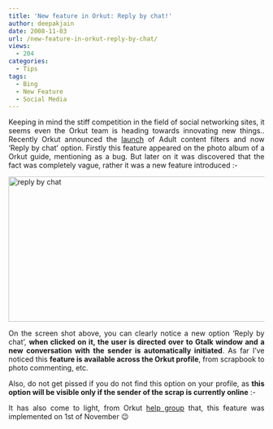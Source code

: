 ```yaml
---
title: 'New feature in Orkut: Reply by chat!'
author: deepakjain
date: 2008-11-03
url: /new-feature-in-orkut-reply-by-chat/
views:
  - 204
categories:
  - Tips
tags:
  - Bing
  - New Feature
  - Social Media
---
```

<p align="justify">
  Keeping in mind the stiff competition in the field of social networking sites, it seems even the Orkut team is heading towards innovating new things.. Recently Orkut announced the <a href="http://en.blog.orkut.com/2008/10/keeping-orkut-beautiful.html" onclick="_gaq.push(['_trackEvent', 'outbound-article', 'http://en.blog.orkut.com/2008/10/keeping-orkut-beautiful.html', 'launch']);" >launch</a> of Adult content filters and now &#8216;Reply by chat&#8217; option. Firstly this feature appeared on the photo album of a Orkut guide, mentioning as a bug. But later on it was discovered that the fact was completely vague, rather it was a new feature introduced <img src="http://devilsworkshop.org/wp-includes/images/smilies/simple-smile.png" alt=":-)" class="wp-smiley" style="height: 1em; max-height: 1em;" />
</p>

<p align="justify">
  <img class="wp-image-51182" style="border-right: 0px;border-top: 0px;border-left: 0px;border-bottom: 0px" src="http://cdn.devilsworkshop.org/files/2008/11/reply-by-chat.jpg" border="0" alt="reply by chat" width="714" height="286" />
</p>

<p align="justify">
  On the screen shot above, you can clearly notice a new option &#8216;Reply by chat&#8217;, <strong>when clicked on it, the user is directed over to Gtalk window and a new conversation with the sender is automatically initiated</strong>. As far I&#8217;ve noticed this <strong>feature is available across the Orkut profile</strong>, from scrapbook to photo commenting, etc.
</p>

<p align="justify">
  Also, do not get pissed if you do not find this option on your profile, as <strong>this option will be visible only if the sender of the scrap is currently online</strong> <img src="http://devilsworkshop.org/wp-includes/images/smilies/simple-smile.png" alt=":-)" class="wp-smiley" style="height: 1em; max-height: 1em;" />
</p>

<p align="justify">
  It has also come to light, from Orkut <a href="http://http://groups.google.com/group/orkut-help-profiles/browse_thread/thread/304d003c8482916b/4c769ff80225c84c?lnk=raot&pli=1" onclick="_gaq.push(['_trackEvent', 'outbound-article', 'http://http://groups.google.com/group/orkut-help-profiles/browse_thread/thread/304d003c8482916b/4c769ff80225c84c?lnk=raot&pli=1', 'help group']);" >help group</a> that, this feature was implemented on 1st of November 😉
</p>
